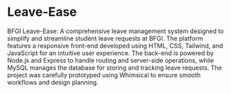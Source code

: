 # Leave-Ease
BFGI Leave-Ease: A comprehensive leave management system designed to simplify and streamline student leave requests at BFGI. The platform features a responsive front-end developed using HTML, CSS, Tailwind, and JavaScript for an intuitive user experience. The back-end is powered by Node.js and Express to handle routing and server-side operations, while MySQL manages the database for storing and tracking leave requests. The project was carefully prototyped using Whimsical to ensure smooth workflows and design planning.
